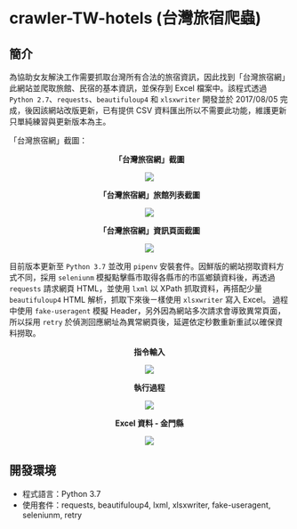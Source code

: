 # crawler-TW-hotels (台灣旅宿爬蟲)

## 簡介
為協助女友解決工作需要抓取台灣所有合法的旅宿資訊，因此找到「台灣旅宿網」此網站並爬取旅館、民宿的基本資訊，並保存到 Excel 檔案中。該程式透過 `Python 2.7`、`requests`、`beautifuloup4` 和 `xlsxwriter` 開發並於 2017/08/05 完成，後因該網站改版更新，已有提供 CSV 資料匯出所以不需要此功能，維護更新只單純練習與更新版本為主。

「台灣旅宿網」截圖：
**<p align="center">「台灣旅宿網」截圖</p>**
<p align="center">
  <img src="../master/parsing-capture/TWHotels-MainPage.png?raw=true">
</p>

**<p align="center">「台灣旅宿網」旅館列表截圖</p>**
<p align="center">
  <img src="../master/parsing-capture/TWHotels-MultiHotelsOfPage.png?raw=true">
</p>

**<p align="center">「台灣旅宿網」資訊頁面截圖</p>**
<p align="center">
  <img src="../master/parsing-capture/TWHotels-SingleHotelInfo.png?raw=true">
</p>


目前版本更新至 `Python 3.7` 並改用 `pipenv` 安裝套件。因鮮版的網站撈取資料方式不同，採用 `seleniunm` 模擬點擊縣市取得各縣市的市區鄉鎮資料後，再透過 `requests` 請求網頁 HTML，並使用 `lxml` 以 XPath 抓取資料，再搭配少量 `beautifuloup4` HTML 解析，抓取下來後ㄧ樣使用 `xlsxwriter` 寫入 Excel。
過程中使用 `fake-useragent` 模擬 Header，另外因為網站多次請求會導致異常頁面，所以採用 `retry` 於偵測回應網址為異常網頁後，延遲依定秒數重新重試以確保資料撈取。

**<p align="center">指令輸入</p>**
<p align="center">
  <img src="../master/parsing-capture/run.png?raw=true">
</p>

**<p align="center">執行過程</p>**

<p align="center">
  <img src="../master/parsing-capture/parsing.png?raw=true">
</p>

**<p align="center">Excel 資料 - 金門縣</p>**

<p align="center">
  <img src="../master/parsing-capture/save-excel.png?raw=true">
</p>


## 開發環境
- 程式語言：Python 3.7
- 使用套件：requests, beautifuloup4, lxml, xlsxwriter, fake-useragent, seleniunm, retry
